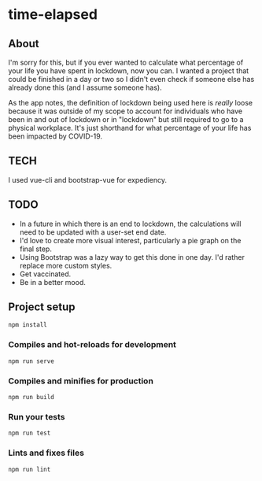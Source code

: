 # time-elapsed

## About

I'm sorry for this, but if you ever wanted to calculate what percentage of your life you have spent in lockdown, now you can. I wanted a project that could be finished in a day or two so I didn't even check if someone else has already done this (and I assume someone has).

As the app notes, the definition of lockdown being used here is *really* loose because it was outside of my scope to account for individuals who have been in and out of lockdown or in "lockdown" but still required to go to a physical workplace. It's just shorthand for what percentage of your life has been impacted by COVID-19.

## TECH

I used vue-cli and bootstrap-vue for expediency.

## TODO

- In a future in which there is an end to lockdown, the calculations will need to be updated with a user-set end date. 
- I'd love to create more visual interest, particularly a pie graph on the final step. 
- Using Bootstrap was a lazy way to get this done in one day. I'd rather replace more custom styles.
- Get vaccinated.
- Be in a better mood.

## Project setup
```
npm install
```

### Compiles and hot-reloads for development
```
npm run serve
```

### Compiles and minifies for production
```
npm run build
```

### Run your tests
```
npm run test
```

### Lints and fixes files
```
npm run lint
```
